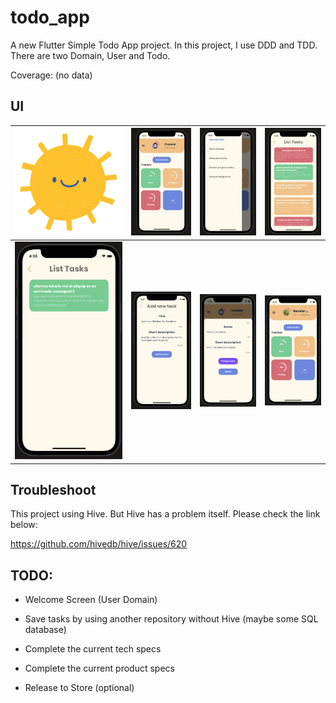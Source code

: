 # todo_app

A new Flutter Simple Todo App project. In this project, I use DDD and TDD. There are two Domain, User and Todo.

Coverage: (no data)

## UI

| ![icon](https://github.com/DumbZecretary/todo_bloc/blob/master/images_makedown/icon.png?raw=true)  | ![main screen](https://github.com/DumbZecretary/todo_bloc/blob/master/images_makedown/1.png?raw=true)  | ![side menu](https://github.com/DumbZecretary/todo_bloc/blob/master/images_makedown/2.png?raw=true)  | ![all tasks screen](https://github.com/DumbZecretary/todo_bloc/blob/master/images_makedown/3.png?raw=true)  |
|---|---|---|---|
| ![by status list tasks screen](https://github.com/DumbZecretary/todo_bloc/blob/master/images_makedown/4.png?raw=true)  | ![create screen](https://github.com/DumbZecretary/todo_bloc/blob/master/images_makedown/5.png?raw=true)  | ![update screen](https://github.com/DumbZecretary/todo_bloc/blob/master/images_makedown/6.png?raw=true)  | ![update result screen](https://github.com/DumbZecretary/todo_bloc/blob/master/images_makedown/7.png?raw=true)  |

## Troubleshoot

This project using Hive. But Hive has a problem itself. Please check the link below:

https://github.com/hivedb/hive/issues/620

## TODO:

- Welcome Screen (User Domain)

- Save tasks by using another repository without Hive (maybe some SQL database)

- Complete the current tech specs

- Complete the current product specs

- Release to Store (optional)